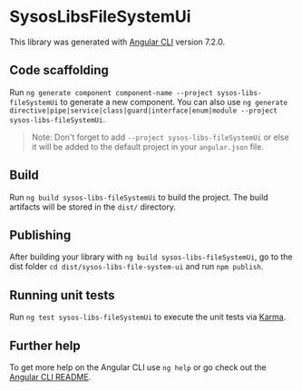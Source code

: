 # SysosLibsFileSystemUi

This library was generated with [Angular CLI](https://github.com/angular/angular-cli) version 7.2.0.

## Code scaffolding

Run `ng generate component component-name --project sysos-libs-fileSystemUi` to generate a new component. You can also use `ng generate directive|pipe|service|class|guard|interface|enum|module --project sysos-libs-fileSystemUi`.
> Note: Don't forget to add `--project sysos-libs-fileSystemUi` or else it will be added to the default project in your `angular.json` file. 

## Build

Run `ng build sysos-libs-fileSystemUi` to build the project. The build artifacts will be stored in the `dist/` directory.

## Publishing

After building your library with `ng build sysos-libs-fileSystemUi`, go to the dist folder `cd dist/sysos-libs-file-system-ui` and run `npm publish`.

## Running unit tests

Run `ng test sysos-libs-fileSystemUi` to execute the unit tests via [Karma](https://karma-runner.github.io).

## Further help

To get more help on the Angular CLI use `ng help` or go check out the [Angular CLI README](https://github.com/angular/angular-cli/blob/master/README.md).
